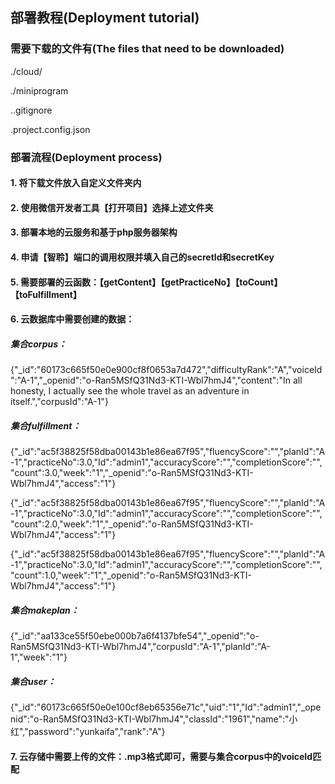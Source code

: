 ## 部署教程(Deployment tutorial)

### 需要下载的文件有(The files that need to be downloaded)
./cloud/

./miniprogram

..gitignore

.project.config.json

### 部署流程(Deployment process)

#### 1. 将下载文件放入自定义文件夹内
#### 2. 使用微信开发者工具【打开项目】选择上述文件夹
#### 3. 部署本地的云服务和基于php服务器架构
#### 4. 申请【智聆】端口的调用权限并填入自己的secretId和secretKey
#### 5. 需要部署的云函数：【getContent】【getPracticeNo】【toCount】【toFulfillment】
#### 6. 云数据库中需要创建的数据：
##### 集合corpus：
{"_id":"60173c665f50e0e900cf8f0653a7d472","difficultyRank":"A","voiceId":"A-1","_openid":"o-Ran5MSfQ31Nd3-KTI-Wbl7hmJ4","content":"In all honesty, I actually see the whole travel as an adventure in itself.","corpusId":"A-1"}
##### 集合fulfillment：
{"_id":"ac5f38825f58dba00143b1e86ea67f95","fluencyScore":"","planId":"A-1","practiceNo":3.0,"Id":"admin1","accuracyScore":"","completionScore":"","count":3.0,"week":"1","_openid":"o-Ran5MSfQ31Nd3-KTI-Wbl7hmJ4","access":"1"}

{"_id":"ac5f38825f58dba00143b1e86ea67f95","fluencyScore":"","planId":"A-1","practiceNo":3.0,"Id":"admin1","accuracyScore":"","completionScore":"","count":2.0,"week":"1","_openid":"o-Ran5MSfQ31Nd3-KTI-Wbl7hmJ4","access":"1"}

{"_id":"ac5f38825f58dba00143b1e86ea67f95","fluencyScore":"","planId":"A-1","practiceNo":3.0,"Id":"admin1","accuracyScore":"","completionScore":"","count":1.0,"week":"1","_openid":"o-Ran5MSfQ31Nd3-KTI-Wbl7hmJ4","access":"1"}
##### 集合makeplan：
{"_id":"aa133ce55f50ebe000b7a6f4137bfe54","_openid":"o-Ran5MSfQ31Nd3-KTI-Wbl7hmJ4","corpusId":"A-1","planId":"A-1","week":"1"}
##### 集合user：
{"_id":"60173c665f50e0e100cf8eb65356e71c","uid":"1","Id":"admin1","_openid":"o-Ran5MSfQ31Nd3-KTI-Wbl7hmJ4","classId":"1961","name":"小红","password":"yunkaifa","rank":"A"}

#### 7. 云存储中需要上传的文件：.mp3格式即可，需要与集合corpus中的voiceId匹配
